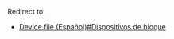 Redirect to:

*   [Device file (Español)#Dispositivos de bloque](/index.php/Device_file_(Espa%C3%B1ol)#Dispositivos_de_bloque "Device file (Español)")